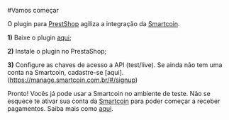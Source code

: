 #Vamos começar

O plugin para [PrestShop](http://www.prestashop.com/) agiliza a integração da [Smartcoin](https://smartcoin.com.br/).

**1)** Baixe o plugin [aqui]();

**2)** Instale o plugin no PrestaShop;

**3)** Configure as chaves de acesso a API (test/live). Se ainda não tem uma conta na Smartcoin, cadastre-se [aqui].(https://manage.smartcoin.com.br/#/signup)

Pronto! Vocês já pode usar a Smartcoin no ambiente de teste. Não se esquece te ativar sua conta da [Smartcoin](https://smartcoin.com.br/) para poder começar a receber pagamentos. Saiba mais como [aqui](https://github.com/smartcoinpayments/Documentation/wiki/Ativa%C3%A7%C3%A3o-da-Conta).